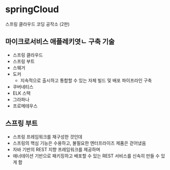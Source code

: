 # springCloud
스프링 클라우드 코딩 공작소 (2판)

## 마이크로서비스 애플레키엿ㄴ 구축 기술 
 * 스프링 클라우드
 * 스프링 부트
 * 스웨거
 * 도커
	* 지속적으로 출시하고 통합할 수 있는 자체 빌드 및 배포 파이프라인 구축 
 * 쿠버네티스
 * ELK 스택
 * 그라파나
 * 프로메테우스
 
## 스프링 부트 
 * 스프링 프레임워크를 재구성한 것인데
 * 스프링의 핵심 기능은 수용하고, 불필요한 엔터프라이즈 제품은 걷어냈음
 * 자바 기반의 REST 지향 프레임워크를 제공하며
 * 애너테이션 기반으로 패키징하고 배포할 수 있는 REST 서비스를 신속히 만들 수 있게 함 
 
